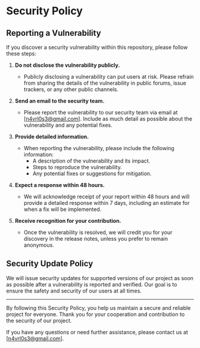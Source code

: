 # Security Policy

## Reporting a Vulnerability

If you discover a security vulnerability within this repository, please follow these steps:

1. **Do not disclose the vulnerability publicly.**
   - Publicly disclosing a vulnerability can put users at risk. Please refrain from sharing the details of the vulnerability in public forums, issue trackers, or any other public channels.

2. **Send an email to the security team.**
   - Please report the vulnerability to our security team via email at [n4vrl0s3@gmail.com]. Include as much detail as possible about the vulnerability and any potential fixes.

3. **Provide detailed information.**
   - When reporting the vulnerability, please include the following information:
     - A description of the vulnerability and its impact.
     - Steps to reproduce the vulnerability.
     - Any potential fixes or suggestions for mitigation.

4. **Expect a response within 48 hours.**
   - We will acknowledge receipt of your report within 48 hours and will provide a detailed response within 7 days, including an estimate for when a fix will be implemented.

5. **Receive recognition for your contribution.**
   - Once the vulnerability is resolved, we will credit you for your discovery in the release notes, unless you prefer to remain anonymous.

## Security Update Policy

We will issue security updates for supported versions of our project as soon as possible after a vulnerability is reported and verified. Our goal is to ensure the safety and security of our users at all times.

---

By following this Security Policy, you help us maintain a secure and reliable project for everyone. Thank you for your cooperation and contribution to the security of our project.

If you have any questions or need further assistance, please contact us at [n4vrl0s3@gmail.com].
